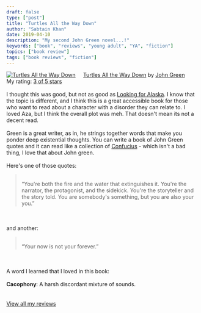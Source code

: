 ```yaml
---
draft: false
type: ["post"]
title: "Turtles All the Way Down"
author: "Sabtain Khan"
date: 2019-04-10
description: "My second John Green novel...!"
keywords: ["book", "reviews", "young adult", "YA", "fiction"]
topics: ["book review"]
tags: ["book reviews", "fiction"]
---
```



<a href="https://www.goodreads.com/book/show/35504431-turtles-all-the-way-down" style="float: left; padding-right: 20px"><img border="0" alt="Turtles All the Way Down" src="https://i.gr-assets.com/images/S/compressed.photo.goodreads.com/books/1503002776l/35504431._SX98_.jpg" /></a><a href="https://www.goodreads.com/book/show/35504431-turtles-all-the-way-down">Turtles All the Way Down</a> by <a href="https://www.goodreads.com/author/show/1406384.John_Green">John Green</a><br/>
My rating: <a href="https://www.goodreads.com/review/show/2744376411">3 of 5 stars</a><br /><br />
I thought this was good, but not as good as <a href="https://www.goodreads.com/book/show/99561.Looking_for_Alaska" title="Looking for Alaska by John Green" rel="nofollow">Looking for Alaska</a>. I know that the topic is different, and I think this is a great accessible book for those who want to read about a character with a disorder they can relate to. I loved Aza, but I think the overall plot was meh. That doesn't mean its not a decent read.<br /><br />Green is a great writer, as in, he strings together words that make you ponder deep existential thoughts. You can write a book of John Green quotes and it can read like a collection of <a href="https://www.goodreads.com/author/show/15321.Confucius" title="Confucius" rel="nofollow">Confucius</a> - which isn't a bad thing, I love that about John green.<br /><br />Here's one of those quotes:<br /><blockquote><br />“You're both the fire and the water that extinguishes it. You're the narrator, the protagonist, and the sidekick. You're the storyteller and the story told. You are somebody's something, but you are also your you.”<br /></blockquote><br /><br />and another:<br /><blockquote><br />“Your now is not your forever.” <br /></blockquote><br /><br />A word I learned that I loved in this book:<br /><br /><b>Cacophony</b>: A harsh discordant mixture of sounds.<br />
<br/><br/>
<a href="https://www.goodreads.com/review/list/19015356-sabtain-khan">View all my reviews</a>
